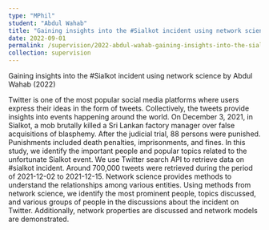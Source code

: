 ```yaml
---
type: "MPhil"
student: "Abdul Wahab"
title: "Gaining insights into the #Sialkot incident using network science"
date: 2022-09-01
permalink: /supervision/2022-abdul-wahab-gaining-insights-into-the-sialkot-incident-using-network-science
collection: supervision
---
```

Gaining insights into the #Sialkot incident using network science by Abdul Wahab (2022)

Twitter is one of the most popular social media platforms where users express their ideas in the form of tweets. Collectively, the tweets provide insights into events happening around the world.  On December 3, 2021, in Sialkot, a mob brutally killed a Sri Lankan factory manager over false acquisitions of blasphemy. After the judicial trial, 88 persons were punished. Punishments included death penalties, imprisonments, and fines.  In this study, we identify the important people and popular topics related to the unfortunate Sialkot event. We use Twitter search API to retrieve data on #sialkot incident. Around 700,000 tweets were retrieved during the period of 2021-12-02 to 2021-12-15. Network science provides methods to understand the relationships among various entities. Using methods from network science, we identify the most prominent people, topics discussed, and various groups of people in the discussions about the incident on Twitter. Additionally, network properties are discussed and network models are demonstrated. 